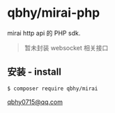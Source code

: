 # qbhy/mirai-php
mirai http api 的 PHP sdk.
> 暂未封装 websocket 相关接口

## 安装 - install
```bash
$ composer require qbhy/mirai
```

qbhy0715@qq.com
